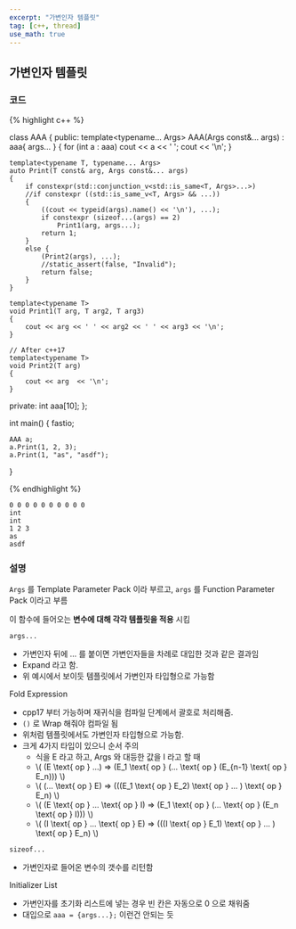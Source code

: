 ```yaml
---
excerpt: "가변인자 템플릿"
tag: [c++, thread]
use_math: true
---
```


## 가변인자 템플릿

### 코드

{% highlight c++ %}

class AAA
{
public:
	template<typename... Args>
	AAA(Args const&... args) : aaa{ args... } 
	{
		for (int a : aaa) cout << a << ' ';
		cout << '\n';
	}

	template<typename T, typename... Args>
	auto Print(T const& arg, Args const&... args)
	{
		if constexpr(std::conjunction_v<std::is_same<T, Args>...>)
		//if constexpr ((std::is_same_v<T, Args> && ...))
		{
			((cout << typeid(args).name() << '\n'), ...);
			if constexpr (sizeof...(args) == 2) 
				Print1(arg, args...);
			return 1;
		}
		else {
			(Print2(args), ...);
			//static_assert(false, "Invalid");
			return false;
		}
	}

	template<typename T>
	void Print1(T arg, T arg2, T arg3)
	{
		cout << arg << ' ' << arg2 << ' ' << arg3 << '\n';
	}

	// After c++17
	template<typename T>
	void Print2(T arg)
	{
		cout << arg  << '\n';
	}

private:
	int aaa[10];
};

int main()
{
	fastio;

	AAA a;
	a.Print(1, 2, 3);
	a.Print(1, "as", "asdf");
}


{% endhighlight %}

```
0 0 0 0 0 0 0 0 0 0
int
int
1 2 3
as
asdf
```


### 설명

```Args``` 를 Template Parameter Pack 이라 부르고, ```args``` 를 Function Parameter Pack 이라고 부름

이 함수에 들어오는 __변수에 대해 각각 템플릿을 적용__ 시킴


```args...```
+ 가변인자 뒤에 ... 를 붙이면 가변인자들을 차례로 대입한 것과 같은 결과임
+ Expand 라고 함.
+ 위 예시에서 보이듯 템플릿에서 가변인자 타입형으로 가능함

Fold Expression
+ cpp17 부터 가능하며 재귀식을 컴파일 단계에서 괄호로 처리해줌.
+ ```()``` 로 Wrap 해줘야 컴파일 됨
+ 위처럼 템플릿에서도 가변인자 타입형으로 가능함.
+ 크게 4가지 타입이 있으니 순서 주의
	+ 식을 E 라고 하고, Args 와 대등한 값을 I 라고 할 때
	+ \\( (E \text{ op } ...) => (E_1 \text{ op } (... \text{ op } (E_{n-1} \text{ op } E_n))) \\)
	+ \\( (... \text{ op } E) => (((E_1 \text{ op } E_2) \text{ op } ... ) \text{ op } E_n) \\)
	+ \\( (E \text{ op } ... \text{ op } I) => (E_1 \text{ op } (... \text{ op } (E_n \text{ op } I))) \\)
	+ \\( (I \text{ op } ... \text{ op } E) => (((I \text{ op } E_1) \text{ op } ... ) \text{ op } E_n) \\)

```sizeof...```
+ 가변인자로 들어온 변수의 갯수를 리턴함

Initializer List
+ 가변인자를 초기화 리스트에 넣는 경우 빈 칸은 자동으로 0 으로 채워줌
+ 대입으로 ```aaa = {args...};``` 이런건 안되는 듯
